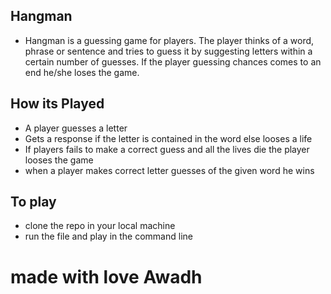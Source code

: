 ## Hangman


- Hangman is a guessing game for players. The player thinks of a word, phrase or sentence and tries to guess it by suggesting letters within a certain number of guesses. If the player guessing chances comes to an end he/she loses the game.

## How its Played

- A player guesses a letter
- Gets a response if the letter is contained in the word else looses a life
- If players fails to make a correct guess and all the lives die the player looses the game 
- when a player makes correct letter guesses of the given word he wins


## To play

- clone the repo in your local machine <git clone reponame>
- run the file and play in the command line <python filename>




# made with love Awadh
